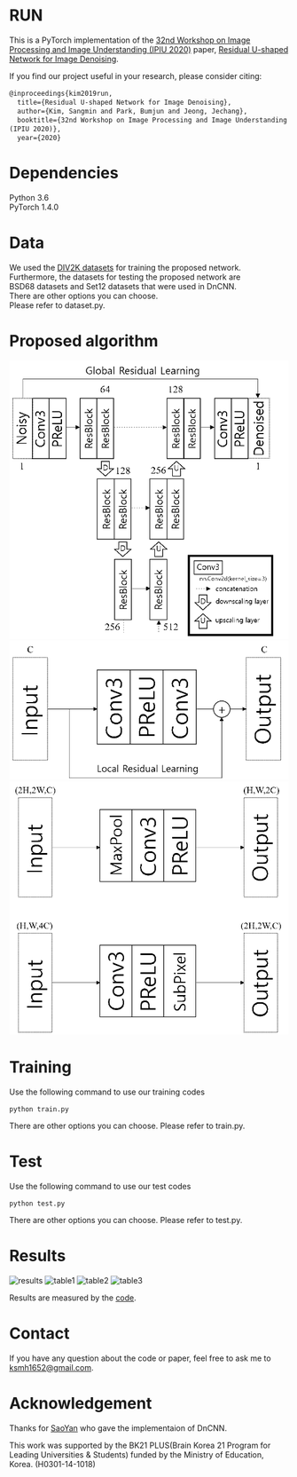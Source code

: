# RUN
This is a PyTorch implementation of the [32nd Workshop on Image Processing and Image Understanding (IPIU 2020)](http://www.ipiu.or.kr/2020/index.php) paper, [Residual U-shaped Network for Image Denoising](IPIU_RUN.pdf).

If you find our project useful in your research, please consider citing:
~~~
@inproceedings{kim2019run,
  title={Residual U-shaped Network for Image Denoising},
  author={Kim, Sangmin and Park, Bumjun and Jeong, Jechang},
  booktitle={32nd Workshop on Image Processing and Image Understanding (IPIU 2020)},
  year={2020}
~~~

# Dependencies
Python 3.6  
PyTorch 1.4.0

# Data
We used the [DIV2K datasets](https://data.vision.ee.ethz.ch/cvl/DIV2K/) for training the proposed network.  
Furthermore, the datasets for testing the proposed network are  
BSD68 datasets and Set12 datasets that were used in DnCNN.  
There are other options you can choose.  
Please refer to dataset.py.  

# Proposed algorithm
![network](network.jpg)
![res_block](residual_block.jpg)
![scaling_layers](scaling_layers.jpg)

# Training
Use the following command to use our training codes
~~~
python train.py
~~~
There are other options you can choose.
Please refer to train.py.

# Test
Use the following command to use our test codes
~~~
python test.py
~~~
There are other options you can choose.
Please refer to test.py.

# Results
![results](results.png)
![table1](table1.png)
![table2](table2.png)
![table3](table3.png)

Results are measured by the [code](https://github.com/bmycheez/Metrics).

# Contact
If you have any question about the code or paper, feel free to ask me to <ksmh1652@gmail.com>.

# Acknowledgement
Thanks for [SaoYan](https://github.com/SaoYan/DnCNN-PyTorch) who gave the implementaion of DnCNN.

This work was supported by the BK21 PLUS(Brain Korea 21 Program for Leading Universities & Students) funded by the Ministry of Education, Korea. (H0301-14-1018)
